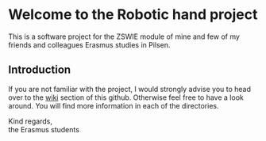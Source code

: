 # Welcome to the Robotic hand project
This is a software project for the ZSWIE module of mine and few of my friends and colleagues Erasmus studies in Pilsen.

## Introduction
If you are not familiar with the project, I would strongly advise you to head over to the [wiki](https://github.com/StyxOo/RoboCop/wiki) section of this github. Otherwise feel free to have a look around. You will find more information in each of the directories.  

Kind regards,  
the Erasmus students
